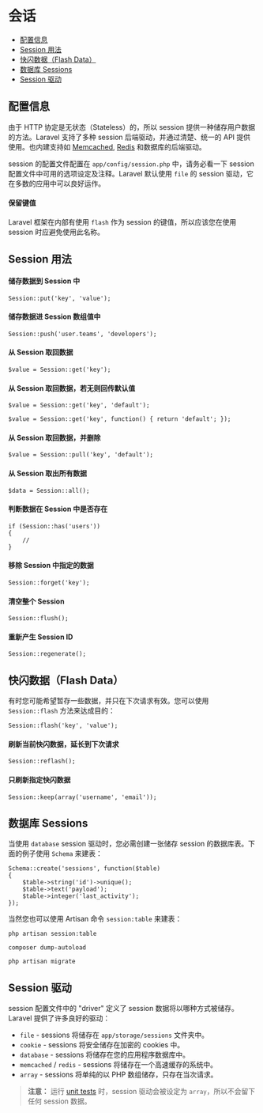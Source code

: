 # 会话

- [配置信息](#configuration)
- [Session 用法](#session-usage)
- [快闪数据（Flash Data）](#flash-data)
- [数据库 Sessions](#database-sessions)
- [Session 驱动](#session-drivers)

<a name="configuration"></a>
## 配置信息

由于 HTTP 协定是无状态（Stateless）的，所以 session 提供一种储存用户数据的方法。Laravel 支持了多种 session 后端驱动，并通过清楚、统一的 API 提供使用。也内建支持如 [Memcached](http://memcached.org), [Redis](http://redis.io) 和数据库的后端驱动。

session 的配置文件配置在 `app/config/session.php` 中，请务必看一下 session 配置文件中可用的选项设定及注释。Laravel 默认使用 `file` 的 session 驱动，它在多数的应用中可以良好运作。

#### 保留键值

Laravel 框架在内部有使用 `flash` 作为 session 的键值，所以应该您在使用 session 时应避免使用此名称。


<a name="session-usage"></a>
## Session 用法

#### 储存数据到 Session 中

	Session::put('key', 'value');

#### 储存数据进 Session 数组值中

	Session::push('user.teams', 'developers');

#### 从 Session 取回数据

	$value = Session::get('key');

#### 从 Session 取回数据，若无则回传默认值

	$value = Session::get('key', 'default');

	$value = Session::get('key', function() { return 'default'; });

#### 从 Session 取回数据，并删除

	$value = Session::pull('key', 'default');

#### 从 Session 取出所有数据

	$data = Session::all();

#### 判断数据在 Session 中是否存在

	if (Session::has('users'))
	{
		//
	}

#### 移除 Session 中指定的数据

	Session::forget('key');

#### 清空整个 Session

	Session::flush();

#### 重新产生 Session ID

	Session::regenerate();

<a name="flash-data"></a>
## 快闪数据（Flash Data）

有时您可能希望暂存一些数据，并只在下次请求有效。您可以使用 `Session::flash` 方法来达成目的：

	Session::flash('key', 'value');

#### 刷新当前快闪数据，延长到下次请求

	Session::reflash();

#### 只刷新指定快闪数据

	Session::keep(array('username', 'email'));

<a name="database-sessions"></a>
## 数据库 Sessions

当使用 `database` session 驱动时，您必需创建一张储存 session 的数据库表。下面的例子使用 `Schema` 来建表：

	Schema::create('sessions', function($table)
	{
		$table->string('id')->unique();
		$table->text('payload');
		$table->integer('last_activity');
	});

当然您也可以使用 Artisan 命令 `session:table` 来建表：

	php artisan session:table

	composer dump-autoload

	php artisan migrate

<a name="session-drivers"></a>
## Session 驱动

session 配置文件中的 "driver" 定义了 session 数据将以哪种方式被储存。Laravel 提供了许多良好的驱动：

- `file` - sessions 将储存在 `app/storage/sessions` 文件夹中。
- `cookie` - sessions 将安全储存在加密的 cookies 中。
- `database` - sessions 将储存在您的应用程序数据库中。
- `memcached` / `redis` - sessions 将储存在一个高速缓存的系统中。
- `array` - sessions 将单纯的以 PHP 数组储存，只存在当次请求。

> **注意：** 运行 [unit tests](/docs/4.2/testing) 时，session 驱动会被设定为 `array`，所以不会留下任何 session 数据。
